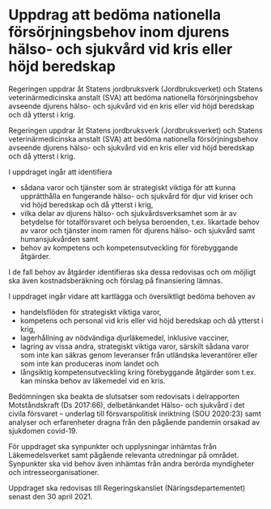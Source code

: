 # Uppdrag att bedöma nationella försörjningsbehov inom djurens hälso- och sjukvård vid kris eller höjd beredskap

Regeringen uppdrar åt Statens jordbruksverk (Jordbruksverket) och Statens veterinärmedicinska anstalt (SVA) att bedöma nationella försörjningsbehov avseende djurens hälso- och sjukvård vid en kris eller vid höjd beredskap och då ytterst i krig.

Regeringen uppdrar åt Statens jordbruksverk (Jordbruksverket) och Statens veterinärmedicinska anstalt (SVA) att bedöma nationella försörjningsbehov avseende djurens hälso- och sjukvård vid en kris eller vid höjd beredskap och då ytterst i krig.

I uppdraget ingår att identifiera

* sådana varor och tjänster som är strategiskt viktiga för att kunna upprätthålla en fungerande hälso- och sjukvård för djur vid kriser och vid höjd beredskap och då ytterst i krig,
* vilka delar av djurens hälso- och sjukvårdsverksamhet som är av betydelse för totalförsvaret och belysa beroenden, t.ex. likartade behov av varor och tjänster inom ramen för djurens hälso- och sjukvård samt humansjukvården samt
* behov av kompetens och kompetensutveckling för förebyggande åtgärder.

I de fall behov av åtgärder identifieras ska dessa redovisas och om möjligt ska även kostnadsberäkning och förslag på finansiering lämnas.

I uppdraget ingår vidare att kartlägga och översiktligt bedöma behoven av

* handelsflöden för strategiskt viktiga varor,
* kompetens och personal vid kris eller vid höjd beredskap och då ytterst i krig,
* lagerhållning av nödvändiga djurläkemedel, inklusive vacciner,
* lagring av vissa andra, strategiskt viktiga varor, särskilt sådana varor som inte kan säkras genom leveranser från utländska leverantörer eller som inte kan produceras inom landet och
* långsiktig kompetensutveckling kring förebyggande åtgärder som t.ex. kan minska behov av läkemedel vid en kris.

Bedömningen ska beakta de slutsatser som redovisats i delrapporten Motståndskraft (Ds 2017:66), delbetänkandet Hälso- och sjukvård i det civila försvaret – underlag till försvarspolitisk inriktning (SOU 2020:23) samt analyser och erfarenheter dragna från den pågående pandemin orsakad av sjukdomen covid-19.

För uppdraget ska synpunkter och upplysningar inhämtas från Läkemedelsverket samt pågående relevanta utredningar på området. Synpunkter ska vid behov även inhämtas från andra berörda myndigheter och intresseorganisationer.

Uppdraget ska redovisas till Regeringskansliet (Näringsdepartementet) senast den 30 april 2021.
